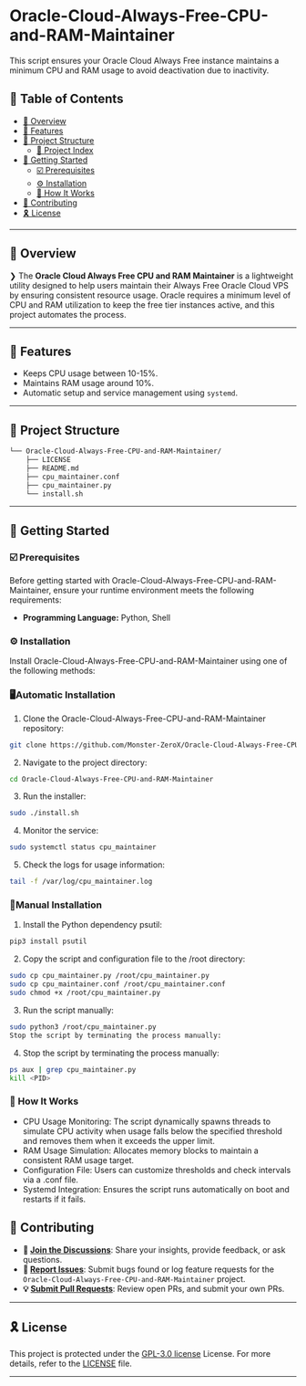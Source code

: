 # Oracle-Cloud-Always-Free-CPU-and-RAM-Maintainer
This script ensures your Oracle Cloud Always Free instance maintains a minimum CPU and RAM usage to avoid deactivation due to inactivity.
## 🔗 Table of Contents

- [📍 Overview](#-overview)
- [👾 Features](#-features)
- [📁 Project Structure](#-project-structure)
  - [📂 Project Index](#-project-index)
- [🚀 Getting Started](#-getting-started)
  - [☑️ Prerequisites](#-prerequisites)
  - [⚙️ Installation](#-installation)
  - [🔧 How It Works](#🤖-usage)
- [🔰 Contributing](#-contributing)
- [🎗 License](#-license)

---

## 📍 Overview

❯ The **Oracle Cloud Always Free CPU and RAM Maintainer** is a lightweight utility designed to help users maintain their Always Free Oracle Cloud VPS by ensuring consistent resource usage. Oracle requires a minimum level of CPU and RAM utilization to keep the free tier instances active, and this project automates the process.

---

## 👾 Features

- Keeps CPU usage between 10-15%.
- Maintains RAM usage around 10%.
- Automatic setup and service management using `systemd`.

---

## 📁 Project Structure

```sh
└── Oracle-Cloud-Always-Free-CPU-and-RAM-Maintainer/
    ├── LICENSE
    ├── README.md
    ├── cpu_maintainer.conf
    ├── cpu_maintainer.py
    └── install.sh
```
---
## 🚀 Getting Started

### ☑️ Prerequisites

Before getting started with Oracle-Cloud-Always-Free-CPU-and-RAM-Maintainer, ensure your runtime environment meets the following requirements:

- **Programming Language:** Python, Shell


### ⚙️ Installation

Install Oracle-Cloud-Always-Free-CPU-and-RAM-Maintainer using one of the following methods:

### 🖥Automatic Installation 

1. Clone the Oracle-Cloud-Always-Free-CPU-and-RAM-Maintainer repository:
```sh
git clone https://github.com/Monster-ZeroX/Oracle-Cloud-Always-Free-CPU-and-RAM-Maintainer
```

2. Navigate to the project directory:
```sh
cd Oracle-Cloud-Always-Free-CPU-and-RAM-Maintainer
```

3. Run the installer:
```sh
sudo ./install.sh
```
4. Monitor the service:
```sh
sudo systemctl status cpu_maintainer
```
5. Check the logs for usage information:
```sh
tail -f /var/log/cpu_maintainer.log
```

### 🧩Manual Installation 

1. Install the Python dependency psutil:

```sh
pip3 install psutil
```
2. Copy the script and configuration file to the /root directory:

```sh
sudo cp cpu_maintainer.py /root/cpu_maintainer.py
sudo cp cpu_maintainer.conf /root/cpu_maintainer.conf
sudo chmod +x /root/cpu_maintainer.py
```
3. Run the script manually:

```sh
sudo python3 /root/cpu_maintainer.py
Stop the script by terminating the process manually:
```
4. Stop the script by terminating the process manually:
```sh
ps aux | grep cpu_maintainer.py
kill <PID>
```
### 🔧 How It Works
- CPU Usage Monitoring: The script dynamically spawns threads to simulate CPU activity when usage falls below the specified threshold and removes them when it exceeds the upper limit.
- RAM Usage Simulation: Allocates memory blocks to maintain a consistent RAM usage target.
- Configuration File: Users can customize thresholds and check intervals via a .conf file.
- Systemd Integration: Ensures the script runs automatically on boot and restarts if it fails.


## 🔰 Contributing

- **💬 [Join the Discussions](https://github.com/Monster-ZeroX/Oracle-Cloud-Always-Free-CPU-and-RAM-Maintainer/discussions)**: Share your insights, provide feedback, or ask questions.
- **🐛 [Report Issues](https://github.com/Monster-ZeroX/Oracle-Cloud-Always-Free-CPU-and-RAM-Maintainer/issues)**: Submit bugs found or log feature requests for the `Oracle-Cloud-Always-Free-CPU-and-RAM-Maintainer` project.
- **💡 [Submit Pull Requests](https://github.com/Monster-ZeroX/Oracle-Cloud-Always-Free-CPU-and-RAM-Maintainer/pulls)**: Review open PRs, and submit your own PRs.



---

## 🎗 License

This project is protected under the [GPL-3.0 license](https://github.com/Monster-ZeroX/Oracle-Cloud-Always-Free-CPU-and-RAM-Maintainer/tree/main?tab=GPL-3.0-1-ov-file#) License. For more details, refer to the [LICENSE](https://github.com/Monster-ZeroX/Oracle-Cloud-Always-Free-CPU-and-RAM-Maintainer/tree/main?tab=GPL-3.0-1-ov-file#) file.

---

